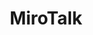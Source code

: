 ---
draft: false
title: MiroTalk
content:
  id: mirotalk
  name: MiroTalk
  logo: /images/applications/live-chat/mirotalk/logo.png
  website: https://p2p.mirotalk.com/
  iframe_website: /website-iframe/applications/live-chat/mirotalk
  dashboardImage: /images/applications/live-chat/mirotalk/screenshot-1.png
  short_description: WebRTC - P2P - Simple, Secure, Fast Real-Time Video Conferences Up to 4k and 60fps, compatible with all browsers and platforms.
  description: WebRTC - P2P - Simple, Secure, Fast Real-Time Video Conferences Up to 4k and 60fps, compatible with all browsers and platforms.
  features:
    - title: Screen Sharing & WebCam Streaming
      description: Share your screen, and application window, present your documents, slides, and more. Up to 4k resolution and speed up to 60fps. Having the webcam on, allows participants to make a deeper connection with you. Up to 4k resolution and speed up to 60fps.
    - title: Chat Room & Meeting Recording
      description: Chat with others in the meeting, either public chat or private, save the meeting messages. An integrated emoji picker to show your feelings. Record your Screen, WebCam, and Audio. Save it for use in the future or to share with others.
    - title: Interactive Whiteboard & File Sharing
      description: Advanced collaborative whiteboard to draw and explain your concepts to the other participants in the meeting. Share any types of files to all participants in the meeting, in total security, thanks to Datagram Transport Layer Security (DTLS).
    - title: Total Privacy & Maximum Security
      description: "Data stays between you and your participants. MiroTalk doesn't collect or share personal information. It's built for privacy first. End-to-end state-of-the-art encryption means your participants are exactly that. Your calls."
  screenshots:
    - /images/applications/live-chat/mirotalk/screenshot-1.png
    - /images/applications/live-chat/mirotalk/screenshot-2.png
---